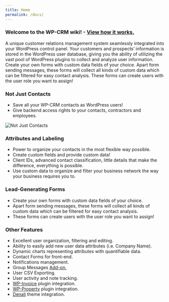 ```yaml
---
title: Home
permalink: /docs/
---
```


### Welcome to the WP-CRM wiki! - [View how it works.](https://04-lvl3-pdl.vimeocdn.com/01/396/1/26983459/60055057.mp4?expires=1475247565&token=06feeb89da65acad4594e)

A unique customer relations management system seamlessly integrated into your WordPress control panel. Your customers and prospects’ information is stored in the WordPress user database, giving you the ability of utilizing the vast pool of WordPress plugins to collect and analyze user information. Create your own forms with custom data fields of your choice. Apart form sending messages, these forms will collect all kinds of custom data which can be filtered for easy contact analysis. These forms can create users with the user role you want to assign!

### Not Just Contacts

*   Save all your WP-CRM contacts as WordPress users!
*   Give backend access rights to your contacts, contractors and employees.

![Not Just Contacts](https://storage.googleapis.com/media.usabilitydynamics.com/2011/01/contactsdb-250x187.png "Not Just Contacts")

### Attributes and Labeling

*   Power to organize your contacts in the most flexible way possible.
*   Create custom fields and provide custom data!
*   Client IDs, advanced contact classification, little details that make the difference, everything is possible.
*   Use custom data to organize and filter your business network the way your business requires you to.

### Lead-Generating Forms

*   Create your own forms with custom data fields of your choice.
*   Apart form sending messages, these forms will collect all kinds of custom data which can be filtered for easy contact analysis.
*   These forms can create users with the user role you want to assign!

### Other Features

*   Excellent user organization, filtering and editing.
*   Ability to easily add new user data attributes (i.e. Company Name).
*   Dynamic charts representing attributes with quantifiable data.
*   Contact Forms for front-end.
*   Notifications management.
*   Group Messages [Add-on.](https://github.com/wp-crm/wp-crm-group-messages/wiki)
*   User CSV Exporting.
*   User activity and note tracking.
*   [WP-Invoice](https://github.com/wp-invoice/wp-invoice/wiki) plugin integration.
*   [WP-Property](https://github.com/wp-property/wp-property/wiki) plugin integration.
*   [Denali](https://github.com/wp-property/wp-denali/wiki) theme integration.
